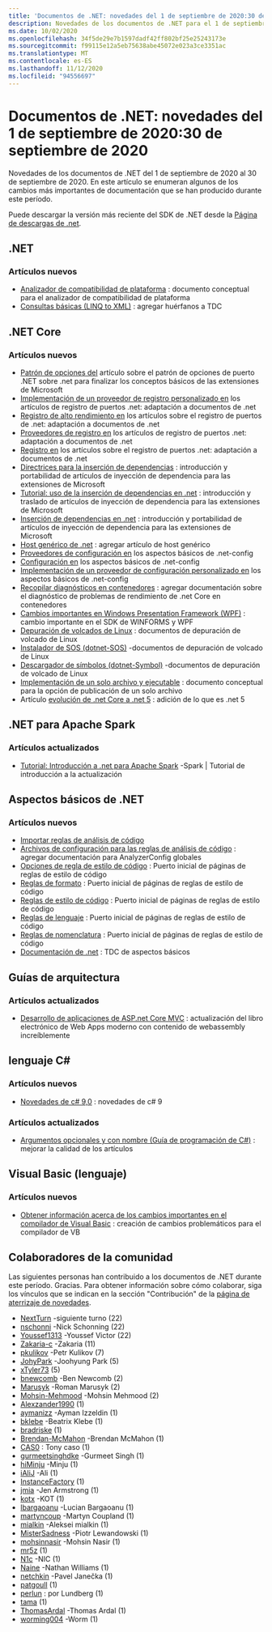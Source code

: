 ```yaml
---
title: 'Documentos de .NET: novedades del 1 de septiembre de 2020:30 de septiembre de 2020'
description: Novedades de los documentos de .NET para el 1 de septiembre de 2020:30 de septiembre de 2020.
ms.date: 10/02/2020
ms.openlocfilehash: 34f5de29e7b1597dadf42ff802bf25e25243173e
ms.sourcegitcommit: f99115e12a5eb75638abe45072e023a3ce3351ac
ms.translationtype: MT
ms.contentlocale: es-ES
ms.lasthandoff: 11/12/2020
ms.locfileid: "94556697"
---
```

# <a name="net-docs-whats-new-for-september-1-2020---september-30-2020"></a>Documentos de .NET: novedades del 1 de septiembre de 2020:30 de septiembre de 2020

Novedades de los documentos de .NET del 1 de septiembre de 2020 al 30 de septiembre de 2020. En este artículo se enumeran algunos de los cambios más importantes de documentación que se han producido durante este período.

Puede descargar la versión más reciente del SDK de .NET desde la [Página de descargas de .net](https://dotnet.microsoft.com/download).

## <a name="net"></a>.NET

### <a name="new-articles"></a>Artículos nuevos

- [Analizador de compatibilidad de plataforma](../standard/analyzers/platform-compat-analyzer.md) : documento conceptual para el analizador de compatibilidad de plataforma
- [Consultas básicas (LINQ to XML)](../standard/linq/basic-queries-linq-to-xml.md) : agregar huérfanos a TDC

## <a name="net-core"></a>.NET Core

### <a name="new-articles"></a>Artículos nuevos

- [Patrón de opciones del](../core/extensions/options.md) artículo sobre el patrón de opciones de puerto .NET sobre .net para finalizar los conceptos básicos de las extensiones de Microsoft
- [Implementación de un proveedor de registro personalizado en](../core/extensions/custom-logging-provider.md) los artículos de registro de puertos .net: adaptación a documentos de .net
- [Registro de alto rendimiento en](../core/extensions/high-performance-logging.md) los artículos sobre el registro de puertos de .net: adaptación a documentos de .net
- [Proveedores de registro en](../core/extensions/logging-providers.md) los artículos de registro de puertos .net: adaptación a documentos de .net
- [Registro en](../core/extensions/logging.md) los artículos sobre el registro de puertos .net: adaptación a documentos de .net
- [Directrices para la inserción de dependencias](../core/extensions/dependency-injection-guidelines.md) : introducción y portabilidad de artículos de inyección de dependencia para las extensiones de Microsoft
- [Tutorial: uso de la inserción de dependencias en .net](../core/extensions/dependency-injection-usage.md) : introducción y traslado de artículos de inyección de dependencia para las extensiones de Microsoft
- [Inserción de dependencias en .net](../core/extensions/dependency-injection.md) : introducción y portabilidad de artículos de inyección de dependencia para las extensiones de Microsoft
- [Host genérico de .net](../core/extensions/generic-host.md) : agregar artículo de host genérico
- [Proveedores de configuración en](../core/extensions/configuration-providers.md) los aspectos básicos de .net-config
- [Configuración en](../core/extensions/configuration.md) los aspectos básicos de .net-config
- [Implementación de un proveedor de configuración personalizado en](../core/extensions/custom-configuration-provider.md) los aspectos básicos de .net-config
- [Recopilar diagnósticos en contenedores](../core/diagnostics/diagnostics-in-containers.md) : agregar documentación sobre el diagnóstico de problemas de rendimiento de .net Core en contenedores
- [Cambios importantes en Windows Presentation Framework (WPF)](../core/compatibility/wpf.md) : cambio importante en el SDK de WINFORMS y WPF
- [Depuración de volcados de Linux](../core/diagnostics/debug-linux-dumps.md) : documentos de depuración de volcado de Linux
- [Instalador de SOS (dotnet-SOS)](../core/diagnostics/dotnet-sos.md) -documentos de depuración de volcado de Linux
- [Descargador de símbolos (dotnet-Symbol)](../core/diagnostics/dotnet-symbol.md) -documentos de depuración de volcado de Linux
- [Implementación de un solo archivo y ejecutable](../core/deploying/single-file.md) : documento conceptual para la opción de publicación de un solo archivo
- Artículo [evolución de .net Core a .net 5](../core/dotnet-five.md) : adición de lo que es .net 5

## <a name="net-for-apache-spark"></a>.NET para Apache Spark

### <a name="updated-articles"></a>Artículos actualizados

- [Tutorial: Introducción a .net para Apache Spark](../spark/tutorials/get-started.md) -Spark | Tutorial de introducción a la actualización

## <a name="net-fundamentals"></a>Aspectos básicos de .NET

### <a name="new-articles"></a>Artículos nuevos

- [Importar reglas de análisis de código](../fundamentals/code-analysis/quality-rules/index.md)
- [Archivos de configuración para las reglas de análisis de código](../fundamentals/code-analysis/configuration-files.md) : agregar documentación para AnalyzerConfig globales
- [Opciones de regla de estilo de código](../fundamentals/code-analysis/code-style-rule-options.md) : Puerto inicial de páginas de reglas de estilo de código
- [Reglas de formato](../fundamentals/code-analysis/style-rules/formatting-rules.md) : Puerto inicial de páginas de reglas de estilo de código
- [Reglas de estilo de código](../fundamentals/code-analysis/style-rules/index.md) : Puerto inicial de páginas de reglas de estilo de código
- [Reglas de lenguaje](../fundamentals/code-analysis/style-rules/language-rules.md) : Puerto inicial de páginas de reglas de estilo de código
- [Reglas de nomenclatura](../fundamentals/code-analysis/style-rules/naming-rules.md) : Puerto inicial de páginas de reglas de estilo de código
- [Documentación de .net](../fundamentals/index.yml) : TDC de aspectos básicos

## <a name="architecture-guides"></a>Guías de arquitectura

### <a name="updated-articles"></a>Artículos actualizados

- [Desarrollo de aplicaciones de ASP.net Core MVC](../architecture/modern-web-apps-azure/develop-asp-net-core-mvc-apps.md) : actualización del libro electrónico de Web Apps moderno con contenido de webassembly increíblemente

## <a name="c-language"></a>lenguaje C#

### <a name="new-articles"></a>Artículos nuevos

- [Novedades de c# 9,0](../csharp/whats-new/csharp-9.md) : novedades de c# 9

### <a name="updated-articles"></a>Artículos actualizados

- [Argumentos opcionales y con nombre (Guía de programación de C#)](../csharp/programming-guide/classes-and-structs/named-and-optional-arguments.md) : mejorar la calidad de los artículos

## <a name="visual-basic-language"></a>Visual Basic (lenguaje)

### <a name="new-articles"></a>Artículos nuevos

- [Obtener información acerca de los cambios importantes en el compilador de Visual Basic](../visual-basic/whats-new/breaking-changes.md) : creación de cambios problemáticos para el compilador de VB

## <a name="community-contributors"></a>Colaboradores de la comunidad

Las siguientes personas han contribuido a los documentos de .NET durante este período. Gracias. Para obtener información sobre cómo colaborar, siga los vínculos que se indican en la sección "Contribución" de la [página de aterrizaje de novedades](index.yml).

- [NextTurn](https://github.com/NextTurn) -siguiente turno (22)
- [nschonni](https://github.com/nschonni) -Nick Schonning (22)
- [Youssef1313](https://github.com/Youssef1313) -Youssef Victor (22)
- [Zakaria-c](https://github.com/zakaria-c) -Zakaria (11)
- [pkulikov](https://github.com/pkulikov) -Petr Kulikov (7)
- [JohyPark](https://github.com/JohyPark) -Joohyung Park (5)
- [xTyler73](https://github.com/xTyler73) (5)
- [bnewcomb](https://github.com/bnewcomb) -Ben Newcomb (2)
- [Marusyk](https://github.com/Marusyk) -Roman Marusyk (2)
- [Mohsin-Mehmood](https://github.com/mohsin-mehmood) -Mohsin Mehmood (2)
- [Alexzander1990](https://github.com/Alexzander1990) (1)
- [aymanizz](https://github.com/aymanizz) -Ayman Izzeldin (1)
- [bklebe](https://github.com/bklebe) -Beatrix Klebe (1)
- [bradriske](https://github.com/bradriske) (1)
- [Brendan-McMahon](https://github.com/brendan-mcmahon) -Brendan McMahon (1)
- [CAS0](https://github.com/CAS0) : Tony caso (1)
- [gurmeetsinghdke](https://github.com/gurmeetsinghdke) -Gurmeet Singh (1)
- [hiMinju](https://github.com/hiMinju) -Minju (1)
- [iAliJ](https://github.com/iAliJ) -Ali (1)
- [InstanceFactory](https://github.com/InstanceFactory) (1)
- [jmia](https://github.com/jmia) -Jen Armstrong (1)
- [kotx](https://github.com/kotx) -KOT (1)
- [lbargaoanu](https://github.com/lbargaoanu) -Lucian Bargaoanu (1)
- [martyncoup](https://github.com/martyncoup) -Martyn Coupland (1)
- [mialkin](https://github.com/mialkin) -Aleksei mialkin (1)
- [MisterSadness](https://github.com/MisterSadness) -Piotr Lewandowski (1)
- [mohsinnasir](https://github.com/mohsinnasir) -Mohsin Nasir (1)
- [mr5z](https://github.com/mr5z) (1)
- [N1c](https://github.com/n1c) -NIC (1)
- [Naine](https://github.com/Naine) -Nathan Williams (1)
- [netchkin](https://github.com/netchkin) -Pavel Janečka (1)
- [patgoull](https://github.com/patgoull) (1)
- [perlun](https://github.com/perlun) : por Lundberg (1)
- [tama](https://github.com/tama) (1)
- [ThomasArdal](https://github.com/ThomasArdal) -Thomas Ardal (1)
- [worming004](https://github.com/worming004) -Worm (1)
